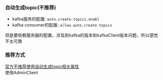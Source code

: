 
### 自动生成topic(不推荐)
- kafka服务的配置: `auto.create.topics.enabl`
- kafka consumer的配置: `allow.auto.create.topics`

但是要依赖服务器的配置，涉及到kafka的版本和kafkaClient版本问题，所以感觉不太可靠

### 推荐方式
[官方不推荐使用自动生成topic相关属性](https://cwiki.apache.org/confluence/display/KAFKA/KIP-487%3A+Client-side+Automatic+Topic+Creation+on+Producer)  
使用AdminClient


